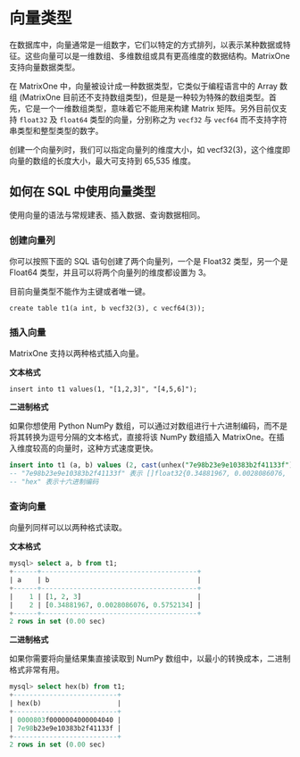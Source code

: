 # 向量类型

在数据库中，向量通常是一组数字，它们以特定的方式排列，以表示某种数据或特征。这些向量可以是一维数组、多维数组或具有更高维度的数据结构。MatrixOne 支持向量数据类型。

在 MatrixOne 中，向量被设计成一种数据类型，它类似于编程语言中的 Array 数组 (MatrixOne 目前还不支持数组类型)，但是是一种较为特殊的数组类型。首先，它是一个一维数组类型，意味着它不能用来构建 Matrix 矩阵。另外目前仅支持 `float32` 及 `float64` 类型的向量，分别称之为 `vecf32` 与 `vecf64` 而不支持字符串类型和整型类型的数字。

创建一个向量列时，我们可以指定向量列的维度大小，如 vecf32(3)，这个维度即向量的数组的长度大小，最大可支持到 65,535 维度。

## 如何在 SQL 中使用向量类型

使用向量的语法与常规建表、插入数据、查询数据相同。

### 创建向量列

你可以按照下面的 SQL 语句创建了两个向量列，一个是 Float32 类型，另一个是 Float64 类型，并且可以将两个向量列的维度都设置为 3。

目前向量类型不能作为主键或者唯一键。

```
create table t1(a int, b vecf32(3), c vecf64(3));
```

### 插入向量

MatrixOne 支持以两种格式插入向量。

**文本格式**

```
insert into t1 values(1, "[1,2,3]", "[4,5,6]");
```

**二进制格式**

如果你想使用 Python NumPy 数组，可以通过对数组进行十六进制编码，而不是将其转换为逗号分隔的文本格式，直接将该 NumPy 数组插入 MatrixOne。在插入维度较高的向量时，这种方式速度更快。

```sql
insert into t1 (a, b) values (2, cast(unhex("7e98b23e9e10383b2f41133f") as blob));
-- "7e98b23e9e10383b2f41133f" 表示 []float32{0.34881967, 0.0028086076, 0.5752134}的小端十六进制编码
-- "hex" 表示十六进制编码
```

### 查询向量

向量列同样可以以两种格式读取。

**文本格式**

```sql
mysql> select a, b from t1;
+------+---------------------------------------+
| a    | b                                     |
+------+---------------------------------------+
|    1 | [1, 2, 3]                             |
|    2 | [0.34881967, 0.0028086076, 0.5752134] |
+------+---------------------------------------+
2 rows in set (0.00 sec)
```

**二进制格式**

如果你需要将向量结果集直接读取到 NumPy 数组中，以最小的转换成本，二进制格式非常有用。

```sql
mysql> select hex(b) from t1;
+--------------------------+
| hex(b)                   |
+--------------------------+
| 0000803f0000004000004040 |
| 7e98b23e9e10383b2f41133f |
+--------------------------+
2 rows in set (0.00 sec)
```
